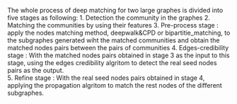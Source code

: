 The whole process of deep matching for two  large graphes is divided into five stages as following:
	1. Detection the community in the  graphes
	2. Matching the communities by using their features 
	3. Pre-process stage : apply the nodes matching method, deepwalk&CPD or bipartitie_matching, to the subgraphes generated wiht the matched communities and obtain the  matched nodes pairs between the pairs of communities
	4. Edges-credibility stage : With the matched nodes pairs obtained in stage 3 as the input to this stage, using the edges credibility algritom to detect the real seed nodes pairs as the output.  
	5. Refine stage : With the real seed nodes pairs obtained in stage 4, applying the propagation algritom to match the rest nodes of the different subgraphes.
